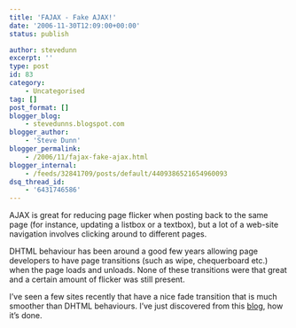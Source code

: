 ```yaml
---
title: 'FAJAX - Fake AJAX!'
date: '2006-11-30T12:09:00+00:00'
status: publish

author: stevedunn
excerpt: ''
type: post
id: 83
category:
    - Uncategorised
tag: []
post_format: []
blogger_blog:
    - stevedunns.blogspot.com
blogger_author:
    - 'Steve Dunn'
blogger_permalink:
    - /2006/11/fajax-fake-ajax.html
blogger_internal:
    - /feeds/32841709/posts/default/4409386521654960093
dsq_thread_id:
    - '6431746586'
---
```

AJAX is great for reducing page flicker when posting back to the same page (for instance, updating a listbox or a textbox), but a lot of a web-site navigation involves clicking around to different pages.

DHTML behaviour has been around a good few years allowing page developers to have page transitions (such as wipe, chequerboard etc.) when the page loads and unloads. None of these transitions were that great and a certain amount of flicker was still present.

I’ve seen a few sites recently that have a nice fade transition that is much smoother than DHTML behaviours. I’ve just discovered from this [blog](http://www.nikhilk.net/Fajax.aspx), how it’s done.